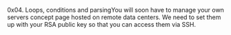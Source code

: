 0x04. Loops, conditions and parsingYou will soon have to manage your own servers concept page hosted on remote data centers. We need to set them up with your RSA public key so that you can access them via SSH.
